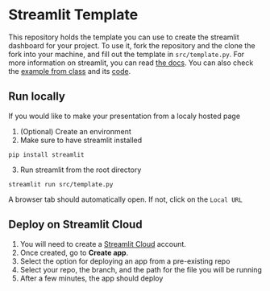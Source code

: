# Streamlit Template

This repository holds the template you can use to create the streamlit dashboard for your project. To use it, fork the repository and the clone the fork into your machine, and fill out the template in `src/template.py`. For more information on streamlit, you can read [the docs](https://docs.streamlit.io/get-started). You can also check the [example from class](https://simpson-dashboard-class.streamlit.app/) and its [code](https://github.com/RodrigoGrijalba/python-dashboard-class).
## Run locally

If you would like to make your presentation from a localy hosted page

1. (Optional) Create an environment
2. Make sure to have streamlit installed

```shell
pip install streamlit
```

3. Run streamlit from the root directory

```shell
streamlit run src/template.py
```

A browser tab should automatically open. If not, click on the `Local URL`

## Deploy on Streamlit Cloud

1. You will need to create a [Streamlit Cloud](share.streamlit.io) account.
2. Once created, go to **Create app**.
3. Select the option for deploying an app from a pre-existing repo
4. Select your repo, the branch, and the path for the file you will be running
5. After a few minutes, the app should deploy 
